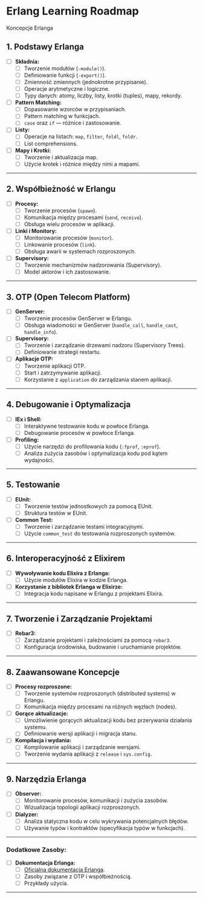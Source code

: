# Erlang Learning Roadmap
Koncepcje Erlanga


## 1. Podstawy Erlanga

- [ ] **Składnia:**
  - [ ] Tworzenie modułów (`-module()`).
  - [ ] Definiowanie funkcji (`-export()`).
  - [ ] Zmienność zmiennych (jednokrotne przypisanie).
  - [ ] Operacje arytmetyczne i logiczne.
  - [ ] Typy danych: atomy, liczby, listy, krotki (tuples), mapy, rekordy.

- [ ] **Pattern Matching:**
  - [ ] Dopasowanie wzorców w przypisaniach.
  - [ ] Pattern matching w funkcjach.
  - [ ] `case` oraz `if` — różnice i zastosowanie.

- [ ] **Listy:**
  - [ ] Operacje na listach: `map`, `filter`, `foldl`, `foldr`.
  - [ ] List comprehensions.

- [ ] **Mapy i Krotki:**
  - [ ] Tworzenie i aktualizacja map.
  - [ ] Użycie krotek i różnice między nimi a mapami.

---

## 2. Współbieżność w Erlangu

- [ ] **Procesy:**
  - [ ] Tworzenie procesów (`spawn`).
  - [ ] Komunikacja między procesami (`send`, `receive`).
  - [ ] Obsługa wielu procesów w aplikacji.

- [ ] **Linki i Monitory:**
  - [ ] Monitorowanie procesów (`monitor`).
  - [ ] Linkowanie procesów (`link`).
  - [ ] Obsługa awarii w systemach rozproszonych.

- [ ] **Supervisory:**
  - [ ] Tworzenie mechanizmów nadzorowania (Supervisory).
  - [ ] Model aktorów i ich zastosowanie.

---

## 3. OTP (Open Telecom Platform)

- [ ] **GenServer:**
  - [ ] Tworzenie procesów GenServer w Erlangu.
  - [ ] Obsługa wiadomości w GenServer (`handle_call`, `handle_cast`, `handle_info`).
  
- [ ] **Supervisory:**
  - [ ] Tworzenie i zarządzanie drzewami nadzoru (Supervisory Trees).
  - [ ] Definiowanie strategii restartu.

- [ ] **Aplikacje OTP:**
  - [ ] Tworzenie aplikacji OTP.
  - [ ] Start i zatrzymywanie aplikacji.
  - [ ] Korzystanie z `application` do zarządzania stanem aplikacji.

---

## 4. Debugowanie i Optymalizacja

- [ ] **IEx i Shell:**
  - [ ] Interaktywne testowanie kodu w powłoce Erlanga.
  - [ ] Debugowanie procesów w powłoce Erlanga.

- [ ] **Profiling:**
  - [ ] Użycie narzędzi do profilowania kodu (`:fprof`, `:eprof`).
  - [ ] Analiza zużycia zasobów i optymalizacja kodu pod kątem wydajności.

---

## 5. Testowanie

- [ ] **EUnit:**
  - [ ] Tworzenie testów jednostkowych za pomocą EUnit.
  - [ ] Struktura testów w EUnit.

- [ ] **Common Test:**
  - [ ] Tworzenie i zarządzanie testami integracyjnymi.
  - [ ] Użycie `common_test` do testowania rozproszonych systemów.

---

## 6. Interoperacyjność z Elixirem

- [ ] **Wywoływanie kodu Elixira z Erlanga:**
  - [ ] Użycie modułów Elixira w kodzie Erlanga.

- [ ] **Korzystanie z bibliotek Erlanga w Elixirze:**
  - [ ] Integracja kodu napisane w Erlangu z projektami Elixira.

---

## 7. Tworzenie i Zarządzanie Projektami

- [ ] **Rebar3:**
  - [ ] Zarządzanie projektami i zależnościami za pomocą `rebar3`.
  - [ ] Konfiguracja środowiska, budowanie i uruchamianie projektów.

---

## 8. Zaawansowane Koncepcje

- [ ] **Procesy rozproszone:**
  - [ ] Tworzenie systemów rozproszonych (distributed systems) w Erlangu.
  - [ ] Komunikacja między procesami na różnych węzłach (nodes).

- [ ] **Gorące aktualizacje:**
  - [ ] Umożliwienie gorących aktualizacji kodu bez przerywania działania systemu.
  - [ ] Definiowanie wersji aplikacji i migracja stanu.

- [ ] **Kompilacja i wydania:**
  - [ ] Kompilowanie aplikacji i zarządzanie wersjami.
  - [ ] Tworzenie wydania aplikacji z `release` i `sys.config`.

---

## 9. Narzędzia Erlanga

- [ ] **Observer:**
  - [ ] Monitorowanie procesów, komunikacji i zużycia zasobów.
  - [ ] Wizualizacja topologii aplikacji rozproszonych.

- [ ] **Dialyzer:**
  - [ ] Analiza statyczna kodu w celu wykrywania potencjalnych błędów.
  - [ ] Używanie typów i kontraktów (specyfikacja typów w funkcjach).

---

### Dodatkowe Zasoby:

- [ ] **Dokumentacja Erlanga:**
  - [ ] [Oficjalna dokumentacja Erlanga](https://www.erlang.org/docs).
  - [ ] Zasoby związane z OTP i współbieżnością.
  - [ ] Przykłady użycia.

---


